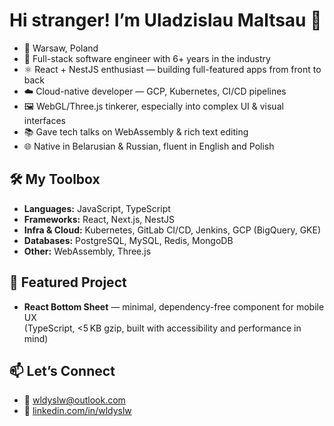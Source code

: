 # Hi stranger! I’m Uladzislau Maltsau 👋

- 📍 Warsaw, Poland
- 🧠 Full-stack software engineer with 6+ years in the industry
- ⚛️ React + NestJS enthusiast — building full-featured apps from front to back
- ☁️ Cloud-native developer — GCP, Kubernetes, CI/CD pipelines
- 🖼️ WebGL/Three.js tinkerer, especially into complex UI & visual interfaces
- 📚 Gave tech talks on WebAssembly & rich text editing
- 🌐 Native in Belarusian & Russian, fluent in English and Polish

## 🛠️ My Toolbox

- **Languages:** JavaScript, TypeScript
- **Frameworks:** React, Next.js, NestJS
- **Infra & Cloud:** Kubernetes, GitLab CI/CD, Jenkins, GCP (BigQuery, GKE)
- **Databases:** PostgreSQL, MySQL, Redis, MongoDB
- **Other:** WebAssembly, Three.js

## 🧩 Featured Project

- **React Bottom Sheet** — minimal, dependency-free component for mobile UX  
  (TypeScript, <5 KB gzip, built with accessibility and performance in mind)

## 📫 Let’s Connect

- 📧 [wldyslw@outlook.com](mailto:wldyslw@outlook.com)
- 💼 [linkedin.com/in/wldyslw](https://www.linkedin.com/in/wldyslw)
